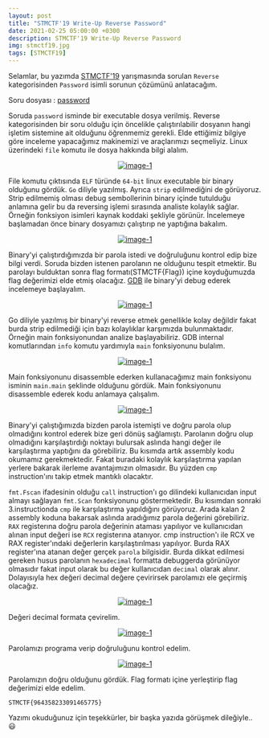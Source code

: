 ```yaml
---
layout: post
title: "STMCTF'19 Write-Up Reverse Password"
date: 2021-02-25 05:00:00 +0300
description: STMCTF'19 Write-Up Reverse Password
img: stmctf19.jpg
tags: [STMCTF19]
---
```

Selamlar, bu yazımda [STMCTF'19] yarışmasında sorulan `Reverse` kategorisinden `Password` isimli sorunun çözümünü anlatacağım.

Soru dosyası : [password]

Soruda `password` isminde bir executable dosya verilmiş. Reverse kategorisinden bir soru olduğu için öncelikle çalıştırılabilir dosyanın hangi işletim sistemine ait olduğunu öğrenmemiz gerekli. Elde ettiğimiz bilgiye göre inceleme yapacağımız makinemizi ve araçlarımızı seçmeliyiz. Linux üzerindeki `file` komutu ile dosya hakkında bilgi alalım.

<center>
  <div>
      <a class="example-image-link" href="{{site.baseurl}}/assets/img/stmctf19-b1.png" data-lightbox="example-1"><img class="example-image" src="{{site.baseurl}}/assets/img/stmctf19-b1.png" alt="image-1" /></a>
	</div>
</center>

File komutu çıktısında `ELF` türünde `64-bit` linux executable bir binary olduğunu gördük. `Go` diliyle yazılmış. Ayrıca `strip` edilmediğini de görüyoruz. Strip edilmemiş olması debug sembollerinin binary içinde tutulduğu anlamına gelir bu da reversing işlemi sırasında analiste kolaylık sağlar. Örneğin fonksiyon isimleri kaynak koddaki şekliyle görünür. İncelemeye başlamadan önce binary dosyamızı çalıştırıp ne yaptığına bakalım.

<center>
  <div>
      <a class="example-image-link" href="{{site.baseurl}}/assets/img/stmctf19-b2.png" data-lightbox="example-1"><img class="example-image" src="{{site.baseurl}}/assets/img/stmctf19-b2.png" alt="image-1" /></a>
	</div>
</center>

Binary'yi çalıştırdığımızda bir parola istedi ve doğruluğunu kontrol edip bize bilgi verdi. Soruda bizden istenen parolanın ne olduğunu tespit etmektir. Bu parolayı bulduktan sonra flag formatı(STMCTF{Flag}) içine koyduğumuzda flag değerimizi elde etmiş olacağız. [GDB] ile binary'yi debug ederek incelemeye başlayalım.

<center>
  <div>
      <a class="example-image-link" href="{{site.baseurl}}/assets/img/stmctf19-b3.png" data-lightbox="example-1"><img class="example-image" src="{{site.baseurl}}/assets/img/stmctf19-b3.png" alt="image-1" /></a>
	</div>
</center>

Go diliyle yazılmış bir binary'yi reverse etmek genellikle kolay değildir fakat burda strip edilmediği için bazı kolaylıklar karşımızda bulunmaktadır. Örneğin main fonksiyonundan analize başlayabiliriz. GDB internal komutlarından `info` komutu yardımıyla `main` fonksiyonunu bulalım.

<center>
  <div>
      <a class="example-image-link" href="{{site.baseurl}}/assets/img/stmctf19-b4.png" data-lightbox="example-1"><img class="example-image" src="{{site.baseurl}}/assets/img/stmctf19-b4.png" alt="image-1" /></a>
	</div>
</center>

Main fonksiyonunu disassemble ederken kullanacağımız main fonksiyonu isminin `main.main` şeklinde olduğunu gördük. Main fonksiyonunu disassemble ederek kodu anlamaya çalışalım.

<center>
  <div>
      <a class="example-image-link" href="{{site.baseurl}}/assets/img/stmctf19-b5.png" data-lightbox="example-1"><img class="example-image" src="{{site.baseurl}}/assets/img/stmctf19-b5.png" alt="image-1" /></a>
	</div>
</center>

Binary'yi çalıştığımızda bizden parola istemişti ve doğru parola olup olmadığını kontrol ederek bize geri dönüş sağlamıştı. Parolanın doğru olup olmadığını karşılaştırdığı noktayı bulursak aslında hangi değer ile karşılaştırma yaptığını da görebiliriz. Bu kısımda artık assembly kodu okumamız gerekmektedir. Fakat buradaki kolaylık karşılaştırma yapılan yerlere bakarak ilerleme avantajımızın olmasıdır. Bu yüzden `cmp` instruction'ını takip etmek mantıklı olacaktır. 

`fmt.Fscan` ifadesinin olduğu `call` instruction'ı go dilindeki kullanıcıdan input almayı sağlayan `fmt.Scan` fonksiyonunu göstermektedir. Bu kısımdan sonraki 3.instructionda `cmp` ile karşılaştırma yapıldığını görüyoruz. Arada kalan 2 assembly koduna bakarsak aslında aradığımız parola değerini görebiliriz. `RAX` registerına doğru parola değerinin ataması yapılıyor ve kullanıcıdan alınan input değeri ise `RCX` registerına atanıyor. cmp instruction'ı ile RCX ve RAX register'ındaki değerlerin karşılaştırılması yapılıyor. Burda RAX register'ına atanan değer gerçek `parola` bilgisidir. Burda dikkat edilmesi gereken husus parolanın `hexadecimal` formatta debuggerda görünüyor olmasıdır fakat input olarak bu değer kullanıcıdan `decimal` olarak alınır. Dolayısıyla hex değeri decimal değere çevirirsek parolamızı ele geçirmiş olacağız.

<center>
  <div>
      <a class="example-image-link" href="{{site.baseurl}}/assets/img/stmctf19-b6.png" data-lightbox="example-1"><img class="example-image" src="{{site.baseurl}}/assets/img/stmctf19-b6.png" alt="image-1" /></a>
	</div>
</center>

Değeri decimal formata çevirelim.

<center>
  <div>
      <a class="example-image-link" href="{{site.baseurl}}/assets/img/stmctf19-b7.png" data-lightbox="example-1"><img class="example-image" src="{{site.baseurl}}/assets/img/stmctf19-b7.png" alt="image-1" /></a>
	</div>
</center>

Parolamızı programa verip doğruluğunu kontrol edelim.

<center>
  <div>
      <a class="example-image-link" href="{{site.baseurl}}/assets/img/stmctf19-b8.png" data-lightbox="example-1"><img class="example-image" src="{{site.baseurl}}/assets/img/stmctf19-b8.png" alt="image-1" /></a>
	</div>
</center>

Parolamızın doğru olduğunu gördük. Flag formatı içine yerleştirip flag değerimizi elde edelim.

```
STMCTF{964358233091465775}
```

Yazımı okuduğunuz için teşekkürler, bir başka yazıda görüşmek dileğiyle.. :smiley:


[STMCTF'19]: https://ctfonline.stm.com.tr/
[password]: {{site.baseurl}}/assets/files/password
[GDB]: https://www.gnu.org/software/gdb/
